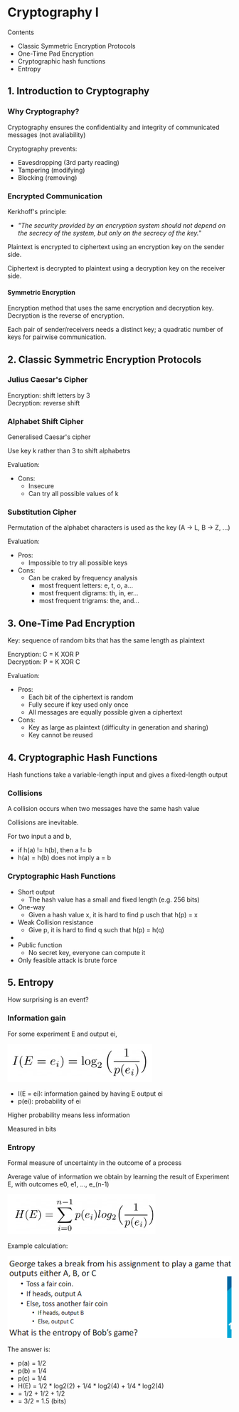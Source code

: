 # Cryptography I

Contents
- Classic Symmetric Encryption Protocols
- One-Time Pad Encryption
- Cryptographic hash functions
- Entropy

## 1. Introduction to Cryptography
### Why Cryptography?
Cryptography ensures the confidentiality and integrity of communicated messages (not avaliability)

Cryptography prevents:
- Eavesdropping (3rd party reading)
- Tampering (modifying)
- Blocking (removing)

### Encrypted Communication
Kerkhoff's principle:
- *"The security provided by an encryption system should not depend on the secrecy of the system, but only on the secrecy of the key."*

Plaintext is encrypted to ciphertext using an encryption key on the sender side.

Ciphertext is decrypted to plaintext using a decryption key on the receiver side.

#### Symmetric Encryption
Encryption method that uses the same encryption and decryption key. Decryption is the reverse of encryption.

Each pair of sender/receivers needs a distinct key; a quadratic number of keys for pairwise communication.


## 2. Classic Symmetric Encryption Protocols

### Julius Caesar's Cipher
Encryption: shift letters by 3<br>
Decryption: reverse shift

### Alphabet Shift Cipher
Generalised Caesar's cipher

Use key k rather than 3 to shift alphabetrs

Evaluation:
- Cons:
    - Insecure
    - Can try all possible values of k

### Substitution Cipher
Permutation of the alphabet characters is used as the key (A -> L, B -> Z, ...)

Evaluation:
- Pros:
    - Impossible to try all possible keys
- Cons:   
    - Can be craked by frequency analysis
        - most frequent letters: e, t, o, a...
        - most frequent digrams: th, in, er...
        - most frequent trigrams: the, and...


## 3. One-Time Pad Encryption
Key: sequence of random bits that has the same length as plaintext

Encryption: C = K XOR P<br>
Decryption: P = K XOR C

Evaluation:
- Pros:
    - Each bit of the ciphertext is random
    - Fully secure if key used only once
    - All messages are equally possible given a ciphertext
- Cons:
    - Key as large as plaintext (difficulty in generation and sharing)
    - Key cannot be reused


## 4. Cryptographic Hash Functions
Hash functions take a variable-length input and gives a fixed-length output

### Collisions
A collision occurs when two messages have the same hash value

Collisions are inevitable.

For two input a and b,
- if h(a) != h(b), then a != b
- h(a) = h(b) does not imply a = b

### Cryptographic Hash Functions
- Short output
    - The hash value has a small and fixed length (e.g. 256 bits)
- One-way
    - Given a hash value x, it is hard to find p usch that h(p) = x
- Weak Collision resistance
    - Give p, it is hard to find q such that h(p) = h(q)
- 
- Public function
    - No secret key, everyone can compute it
- Only feasible attack is brute force


## 5. Entropy
How surprising is an event?

### Information gain
For some experiment E and output ei,

![alt text](images/image-13.png)
- I(E = ei): information gained by having E output ei
- p(ei): probability of ei

Higher probability means less information

Measured in bits

### Entropy
Formal measure of uncertainty in the outcome of a process

Average value of information we obtain by learning the result of Experiment E, with outcomes e0, e1, ..., e_(n-1)

![alt text](images/image-12.png)

Example calculation:

![alt text](images/image-14.png)

The answer is:
- p(a) = 1/2
- p(b) = 1/4
- p(c) = 1/4
- H(E) = 1/2 * log2(2) + 1/4 * log2(4) + 1/4 * log2(4)
- = 1/2 + 1/2 + 1/2
- = 3/2 = 1.5 (bits)

